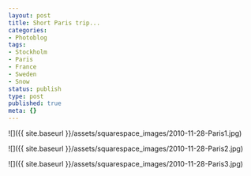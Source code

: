 ```yaml
---
layout: post
title: Short Paris trip...
categories:
- Photoblog
tags:
- Stockholm
- Paris
- France
- Sweden
- Snow
status: publish
type: post
published: true
meta: {}
---
```


![]({{ site.baseurl }}/assets/squarespace_images/2010-11-28-Paris1.jpg)

![]({{ site.baseurl }}/assets/squarespace_images/2010-11-28-Paris2.jpg)

![]({{ site.baseurl }}/assets/squarespace_images/2010-11-28-Paris3.jpg)
